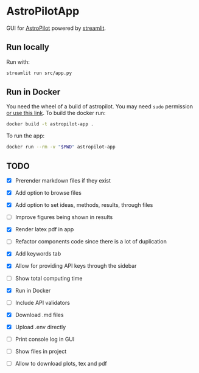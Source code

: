 # AstroPilotApp

GUI for [AstroPilot](https://github.com/AstroPilot-AI/AstroPilot.git) powered by [streamlit](https://streamlit.io).

## Run locally

Run with:

```bash
streamlit run src/app.py
```

## Run in Docker

You need the wheel of a build of astropilot. You may need `sudo` permission [or use this link](https://docs.docker.com/engine/install/linux-postinstall/). To build the docker run:

```bash
docker build -t astropilot-app .
```

To run the app:
```bash
docker run --rm -v "$PWD" astropilot-app
```

## TODO

- [x] Prerender markdown files if they exist
- [x] Add option to browse files
- [x] Add option to set ideas, methods, results, through files
- [ ] Improve figures being shown in results
- [x] Render latex pdf in app
- [ ] Refactor components code since there is a lot of duplication
- [x] Add keywords tab
- [x] Allow for providing API keys through the sidebar
- [ ] Show total computing time
- [x] Run in Docker
- [ ] Include API validators
- [x] Download .md files
- [x] Upload .env directly
- [ ] Print console log in GUI
- [ ] Show files in project
- [ ] Allow to download plots, tex and pdf


